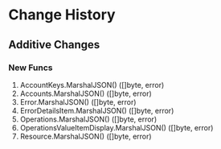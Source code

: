 # Change History

## Additive Changes

### New Funcs

1. AccountKeys.MarshalJSON() ([]byte, error)
1. Accounts.MarshalJSON() ([]byte, error)
1. Error.MarshalJSON() ([]byte, error)
1. ErrorDetailsItem.MarshalJSON() ([]byte, error)
1. Operations.MarshalJSON() ([]byte, error)
1. OperationsValueItemDisplay.MarshalJSON() ([]byte, error)
1. Resource.MarshalJSON() ([]byte, error)
